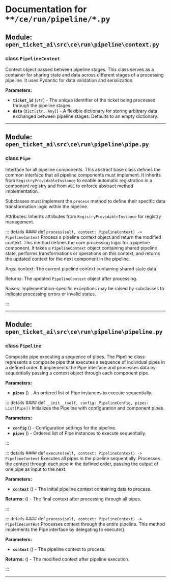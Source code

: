 # Documentation for `**/ce/run/pipeline/*.py`

## Module: `open_ticket_ai\src\ce\run\pipeline\context.py`


### <span style='text-info'>class</span> `PipelineContext`

Context object passed between pipeline stages.
This class serves as a container for sharing state and data across different stages
of a processing pipeline. It uses Pydantic for data validation and serialization.

**Parameters:**

- **`ticket_id`** (`str`) - The unique identifier of the ticket being processed through
the pipeline stages.
- **`data`** (`dict[str, Any]`) - A flexible dictionary for storing arbitrary data exchanged
between pipeline stages. Defaults to an empty dictionary.


---

## Module: `open_ticket_ai\src\ce\run\pipeline\pipe.py`


### <span style='text-info'>class</span> `Pipe`

Interface for all pipeline components.
This abstract base class defines the common interface that all pipeline
components must implement. It inherits from `RegistryProvidableInstance`
to enable automatic registration in a component registry and from `ABC`
to enforce abstract method implementation.

Subclasses must implement the `process` method to define their specific
data transformation logic within the pipeline.

Attributes:
    Inherits attributes from `RegistryProvidableInstance` for registry management.


::: details #### <Badge type="info" text="method"/> <span class='text-warning'>def</span> `process(self, context: PipelineContext) -> PipelineContext`
Process a pipeline context object and return the modified context.
This method defines the core processing logic for a pipeline component.
It takes a `PipelineContext` object containing shared pipeline state,
performs transformations or operations on this context, and returns the
updated context for the next component in the pipeline.

Args:
    context: The current pipeline context containing shared state data.

Returns:
    The updated `PipelineContext` object after processing.

Raises:
    Implementation-specific exceptions may be raised by subclasses to
    indicate processing errors or invalid states.

:::


---

## Module: `open_ticket_ai\src\ce\run\pipeline\pipeline.py`


### <span style='text-info'>class</span> `Pipeline`

Composite pipe executing a sequence of pipes.
The Pipeline class represents a composite pipe that executes a sequence of
individual pipes in a defined order. It implements the Pipe interface and
processes data by sequentially passing a context object through each
component pipe.

**Parameters:**

- **`pipes`** () - An ordered list of Pipe instances to execute sequentially.


::: details #### <Badge type="info" text="method"/> <span class='text-warning'>def</span> `__init__(self, config: PipelineConfig, pipes: List[Pipe])`
Initializes the Pipeline with configuration and component pipes.

**Parameters:**

- **`config`** () - Configuration settings for the pipeline.
- **`pipes`** () - Ordered list of Pipe instances to execute sequentially.

:::


::: details #### <Badge type="info" text="method"/> <span class='text-warning'>def</span> `execute(self, context: PipelineContext) -> PipelineContext`
Executes all pipes in the pipeline sequentially.
Processes the context through each pipe in the defined order, passing
the output of one pipe as input to the next.

**Parameters:**

- **`context`** () - The initial pipeline context containing data to process.

**Returns:** () - The final context after processing through all pipes.

:::


::: details #### <Badge type="info" text="method"/> <span class='text-warning'>def</span> `process(self, context: PipelineContext) -> PipelineContext`
Processes context through the entire pipeline.
This method implements the Pipe interface by delegating to execute().

**Parameters:**

- **`context`** () - The pipeline context to process.

**Returns:** () - The modified context after pipeline execution.

:::


---
